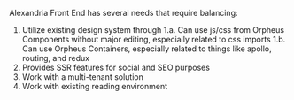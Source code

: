 Alexandria Front End has several needs that require balancing:
1. Utilize existing design system through
1.a. Can use js/css from Orpheus Components without major editing, especially related to css imports
1.b. Can use Orpheus Containers, especially related to things like apollo, routing, and redux
2. Provides SSR features for social and SEO purposes
3. Work with a multi-tenant solution
4. Work with existing reading environment


